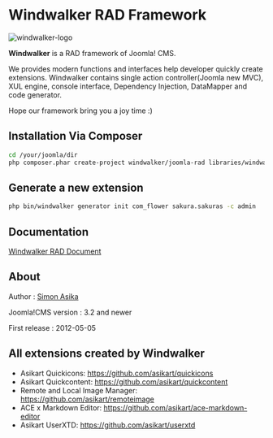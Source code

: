 # Windwalker RAD Framework

![windwalker-logo](https://cloud.githubusercontent.com/assets/1639206/2814728/b8419496-ceae-11e3-911b-5743b474ed5d.png)

**Windwalker** is a RAD framework of Joomla! CMS.

We provides modern functions and interfaces help developer quickly create extensions.
Windwalker contains single action controller(Joomla new MVC), XUL engine, console interface, Dependency Injection,
DataMapper and code generator.

Hope our framework bring you a joy time :)

## Installation Via Composer

``` bash
cd /your/joomla/dir
php composer.phar create-project windwalker/joomla-rad libraries/windwalker 2.* -s dev
```

## Generate a new extension

``` bash
php bin/windwalker generator init com_flower sakura.sakuras -c admin
```

## Documentation

[Windwalker RAD Document](http://ventoviro.github.io/windwalker-rad-doc/)

## About
Author
:   [Simon Asika](https://github.com/asika32764)

Joomla!CMS version
:   3.2 and newer

First release
:   2012-05-05

## All extensions created by Windwalker

- Asikart Quickicons: https://github.com/asikart/quickicons
- Asikart Quickcontent: https://github.com/asikart/quickcontent
- Remote and Local Image Manager: https://github.com/asikart/remoteimage
- ACE x Markdown Editor: https://github.com/asikart/ace-markdown-editor
- Asikart UserXTD: https://github.com/asikart/userxtd


